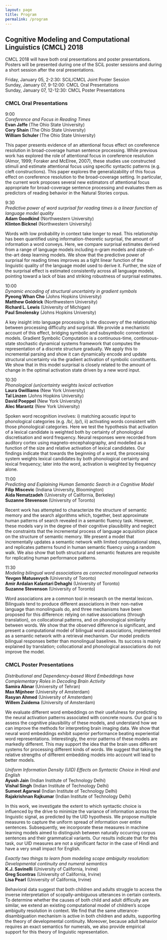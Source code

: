 ```yaml
---
layout: page
title: Program
permalink: /program
---
```


## Cognitive Modeling and Computational Linguistics (CMCL) 2018

CMCL 2018 will have both oral presentations and poster presentations. Posters will be presented during one of the SCiL poster sessions and during a short session after the oral presentations. 

Friday, January 05, 2-2:30: SCiL/CMCL Joint Poster Session  
Sunday, January 07, 9-12:00: CMCL Oral Presentations  
Sunday, January 07, 12-12:30: CMCL Poster Presentations

### CMCL Oral Presentations

9:00  
*Coreference and Focus in Reading Times*  
**Evan Jaffe** (The Ohio State University)  
**Cory Shain** (The Ohio State University)  
**William Schuler** (The Ohio State University)

This paper presents evidence of an attentional focus effect on coreference resolution in broad-coverage human sentence processing. While previous work has explored the role of attentional focus in coreference resolution (Almor, 1999; Foraker and McElree, 2007), these studies use constructed stimuli and estimate attentional focus using specific syntactic patterns (e.g. cleft constructions). This paper explores the generalizability of this focus effect on coreference resolution to the broad-coverage setting. In particular, the current work proposes several new estimators of attentional focus appropriate for broad-coverage sentence processing and evaluates them as predictors of reading behavior in the Natural Stories corpus.

9:30  
*Predictive power of word surprisal for reading times is a linear function of language model quality*  
**Adam Goodkind** (Northwestern University)  
**Klinton Bicknel** (Northwestern University)

Words with low probability in context take longer to read. This relationship has been quantified using information-theoretic surprisal, the amount of information a word conveys. Here, we compare surprisal estimates derived from a range of language models including n-gram models and state-of-the-art deep learning models. We show that the predictive power of surprisal for reading times improves as a tight linear function of the linguistic quality of the language model used to derive it. Further, the size of the surprisal effect is estimated consistently across all language models, pointing toward a lack of bias and striking robustness of surprisal estimates.

10:00  
*Dynamic encoding of structural uncertainty in gradient symbols*  
**Pyeong Whan Cho** (Johns Hopkins University)  
**Matthew Goldrick** (Northwestern University)  
**Richard L. Lewis** (University of Michigan)  
**Paul Smolensky** (Johns Hopkins University)

A key insight into language processing is the discovery of the relationship between processing difficulty and surprisal. We provide a mechanistic account of this effect, bridging symbolic and subsymbolic connectionist models. Gradient Symbolic Computation is a continuous-time, continuous-state stochastic dynamical systems framework that computes the representation of a discrete structure gradually. We apply this to incremental parsing and show it can dynamically encode and update structural uncertainty via the gradient activation of symbolic constituents. We show that in this model surprisal is closely related to the amount of change in the optimal activation state driven by a new word input.

10:30  
*Phonological (un)certainty weights lexical activation*  
**Laura Gwilliams** (New York University)  
**Tal Linzen** (Johns Hopkins University)  
**David Poeppel** (New York University)  
**Alec Marantz** (New York University)

Spoken word recognition involves: i) matching acoustic input to phonological categories (e.g. /b/, /p/), ii) activating words consistent with those phonological categories. Here we test the hypothesis that activation of a lexical candidate is weighted both by certainty of phonological discretisation and word frequency. Neural responses were recorded from auditory cortex using magneto-encephalography, and modelled as a function of the size and relative activation of lexical candidates. Our findings indicate that towards the beginning of a word, the processing system weights lexical candidates by both phonological certainty and lexical frequency; later into the word, activation is weighted by frequency alone.

11:00  
*Predicting and Explaining Human Semantic Search in a Cognitive Model*  
**Filip Miscevic** (Indiana University, Bloomington)  
**Aida Nematzadeh** (University of California, Berkeley)  
**Suzanne Stevenson** (University of Toronto)

Recent work has attempted to characterize the structure of semantic memory and the search algorithms which, together, best approximate human patterns of search revealed in a semantic fluency task. However, these models vary in the degree of their cognitive plausibility and neglect the constraints that the incremental process of language acquisition place on the structure of semantic memory. We present a model that incrementally updates a semantic network with limited computational steps, and replicates patterns found in human semantic fluency using a random walk. We also show that both structural and semantic features are requisite for replicating human performance patterns.

11:30  
*Modeling bilingual word associations as connected monolingual networks*  
**Yevgen Matusevych** (University of Toronto)  
**Amir Ardalan Kalantari Dehaghi** (University of Toronto)  
**Suzanne Stevenson** (University of Toronto)

Word associations are a common tool in research on the mental lexicon. Bilinguals tend to produce different associations in their non-native language than monolinguals do, and three mechanisms have been proposed for this difference: relying on native associations (through translation), on collocational patterns, and on phonological similarity between words. We show that the observed difference is significant, and present a computational model of bilingual word associations, implemented as a semantic network with a retrieval mechanism. Our model predicts bilingual responses better than monolingual baselines. Its success is mainly explained by translation; collocational and phonological associations do not improve the model.

### CMCL Poster Presentations

*Distributional and Dependency-based Word Embeddings have Complementary Roles in Decoding Brain Activity*  
**Samira Abnar** (University of Tehran)  
**Max Mijnheer** (University of Amsterdam)  
**Rasyan Ahmed** (University of Amsterdam)  
**Willem Zuidema** (University of Amsterdam)  

We evaluate different word embeddings on their usefulness for predicting the neural activation patterns associated with concrete nouns. Our goal is to assess the cognitive plausibility of these models, and understand how we can improve the methods for interpreting brain imaging data. We show that neural word embeddings exhibit superior performance beating experiential word representations. Interestingly, the error patterns of these models are markedly different. This may support the idea that the brain uses different systems for processing different kinds of words. We suggest that taking the relative strengths of different embedding models into account will lead to better models.

*Uniform Information Density (UID) Effects on Syntactic Choice in Hindi and English*  
**Ayush Jain** (Indian Institute of Technology Delhi)  
**Vishal Singh** (Indian Institute of Technology Delhi)  
**Sumeet Agarwal** (Indian Institute of Technology Delhi)  
**Rajakrishnan Rajkumar** (Indian Institute of Technology Delhi)

In this work, we investigate the extent to which syntactic choice is influenced by the drive to minimize the variance of information across the linguistic signal, as predicted by the UID hypothesis. We propose multiple measures to capture the uniform spread of information over entire sentences. Subsequently, we incorporate these measures in machine learning models aimed to distinguish between naturally occurring corpus sentences and their grammatical variants. Our results indicate that for this task, our UID measures are not a significant factor in the case of Hindi and have a very small impact for English.

*Exactly two things to learn from modeling scope ambiguity resolution: Developmental continuity and numeral semantics*  
**K.J. Savinelli** (University of California, Irvine)  
**Greg Scontras** (University of California, Irvine)  
**Lisa Pearl** (University of California, Irvine)

Behavioral data suggest that both children and adults struggle to access the inverse interpretation of scopally-ambiguous utterances in certain contexts. To determine whether the causes of both child and adult difficulty are similar, we extend an existing computational model of children’s scope ambiguity resolution in context. We find that the same utterance-disambiguation mechanism is active in both children and adults, supporting the theory of developmental continuity. Moreover, because adult behavior requires an exact semantics for numerals, we also provide empirical support for this theory of linguistic representation.